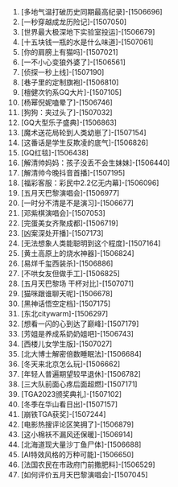
1. [多地气温打破历史同期最高纪录]-[1506696]
1. [一秒穿越成龙历险记]-[1507050]
1. [世界最大极深地下实验室投运]-[1506679]
1. [十五块钱一瓶的水是什么味道]-[1507061]
1. [你的肩膀上有猫吗]-[1507021]
1. [一不小心变狼外婆了]-[1506561]
1. [侦探一秒上线]-[1507190]
1. [巷子里的定制旗袍]-[1506810]
1. [檀健次钓系GQ大片]-[1507105]
1. [杨幂倪妮嗑晕了]-[1506746]
1. [狗狗：夹过头了]-[1507032]
1. [GQ大型乐子盛典]-[1506863]
1. [魔术送花局轮到人类幼崽了]-[1507154]
1. [这番话是学生反欺凌的底气]-[1506826]
1. [GQ红毯]-[1506438]
1. [解清帅妈妈：孩子没丢不会生妹妹]-[1506440]
1. [解清帅今晚抖音首播]-[1507195]
1. [福彩客服：彩民中2.2亿无内幕]-[1506096]
1. [五月天巴黎演唱会]-[1506977]
1. [一时分不清是不是演习]-[1506677]
1. [邓紫棋演唱会]-[1507053]
1. [完蛋美女齐聚成都]-[1506719]
1. [凶案深处开播]-[1507173]
1. [无法想象人类能聪明到这个程度]-[1507164]
1. [黄土高原上的烧水神器]-[1506824]
1. [易烊千玺西装杀]-[1506886]
1. [不哄女友但做手工]-[1506825]
1. [五月天巴黎场 干杯对比]-[1507071]
1. [猫咪跟谁聊天呢]-[1506678]
1. [黑神话悟空定档]-[1507175]
1. [东北citywarm]-[1506297]
1. [想看一闪的心到达了巅峰]-[1507179]
1. [芳姐是养成系奶奶姐吧]-[1506743]
1. [西楼儿女学生版]-[1507027]
1. [北大博士解密倍数睡眠法]-[1506684]
1. [冬天来北京怎么玩]-[1506662]
1. [年轻人普遍期望较早退休]-[1506782]
1. [三大队前面心疼后面超燃]-[1507171]
1. [TGA2023颁奖典礼]-[1507102]
1. [冬季在华山看日出]-[1507157]
1. [崩铁TGA获奖]-[1507244]
1. [电影热搜评论区笑拥了]-[1506879]
1. [这小棉袄不漏风还保暖]-[1506914]
1. [北海道现大量沙丁鱼尸体]-[1506688]
1. [AI特效风格的万种可能]-[1506650]
1. [法国农民在市政府门前撒肥料]-[1506529]
1. [如何评价五月天巴黎演唱会]-[1507045]